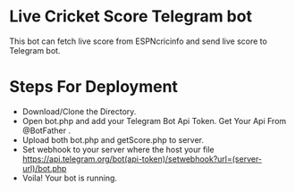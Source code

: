 
# Live Cricket Score Telegram bot

This bot can fetch live score from ESPNcricinfo and send live score to Telegram bot.



# Steps For Deployment
- Download/Clone the Directory.
- Open bot.php and add your Telegram Bot Api Token. Get Your Api From @BotFather .
- Upload both bot.php and getScore.php to server.
- Set webhook to your server where the host your file https://api.telegram.org/bot(api-token)/setwebhook?url=(server-url)/bot.php
- Voila! Your bot is running.

